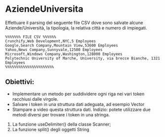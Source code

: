 # AziendeUniversita
Effettuare il parsing del seguente file CSV dove sono salvate alcune Aziende/Università, la tipologia, la relativa città e numero di impiegati.
```
%%%%%%% FILE CSV %%%%%%
Crunchify,Web Development,NYC,5 Employees
Google,Search Company,Mountain View,53600 Employees
Yahoo,News Company,Sunnyvale,12500 Employees
Microsoft,Windows Company,Washington,128000 Employees
Polytechnic University of Marche, University, via brecce Bianche, 1321 Employees
%%%%%%%%%%%%%%%%%%%%%%
```
## Obiettivi:
- Implementare un metodo per suddividere ogni riga nei vari token racchiusi dalle virgole.
- Salvare i token in una struttura dati adeguata, ad esempio Vector<String>
- Stampare a video questa struttura dati.
Indizio: potete utilizzare due metodi diversi per trovare i token in una stringa.
1. La funzione useDelimiter() della classe Scanner;
2. La funzione split() degli oggetti String
